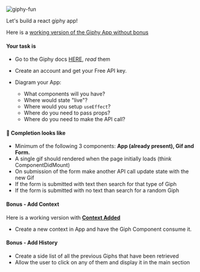 ![giphy-fun](https://i.imgur.com/wAgoirm.png)

Let's build a react giphy app!

Here is a [working version of the Giphy App without bonus](https://pl515.csb.app/)

#### Your task is

* Go to the Giphy docs [HERE](https://developers.giphy.com/docs/), _read_ them
* Create an account and get your Free API key.

* Diagram your App:
  * What components will you have?
  * Where would state "live"?
  * Where would you setup  `useEffect`?
  * Where do you need to pass props?
  * Where do you need to make the API call?

#### 🚀 Completion looks like

* Minimum of the following 3 components: **App (already present), Gif and Form.**
* A single gif should rendered when the page initially loads (think ComponentDidMount)
* On submission of the form make another API call update state with the new Gif
* If the form is submitted with text then search for that type of Giph
* If the form is submitted with no text than search for a random Giph

#### Bonus - Add Context

Here is a working version with **[Context Added](<https://udt5gq.csb.app/>
)**
* Create a new context in App and have the Giph Component consume it.

#### Bonus - Add History

* Create a side list of all the previous Giphs that have been retrieved
* Allow the user to click on any of them and display it in the main section
